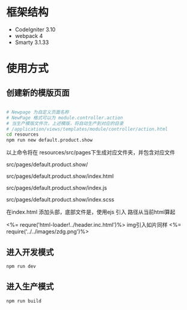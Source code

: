 # 框架结构
- CodeIgniter 3.10
- webpack 4
- Smarty 3.1.33

# 使用方式

## 创建新的模版页面
```bash

# Newpage 为自定义页面名称
# NewPage 格式可以为 module.controller.action
# 当生产模版文件次，上述模版，将自动生产到对应的目录
# /application/views/templates/module/controller/action.html
cd resources
npm run new default.product.show
```
以上命令将在 resources/src/pages下生成对应文件夹，并包含对应文件

src/pages/default.product.show/

src/pages/default.product.show/index.html

src/pages/default.product.show/index.js

src/pages/default.product.show/index.scss

在index.html 添加头部，底部文件是，使用ejs 引入
路径从当前html算起

<%= requre('html-loader!../header.inc.html')%>
img引入如片同样
<%= require('../../images/zdg.png')%>

## 进入开发模式
```bash
npm run dev
```

## 进入生产模式
```bash
npm run build
```
    
